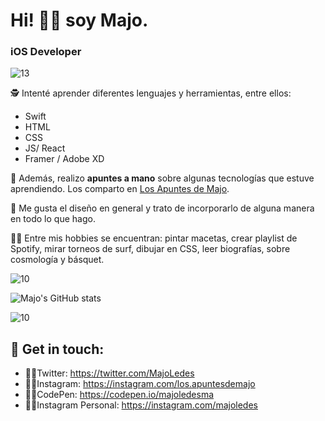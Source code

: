 

# Hi! 👋🏼 soy Majo. 

### iOS Developer
![13](https://user-images.githubusercontent.com/55170175/183471242-9bbcaba8-ffb4-4f41-a3f6-e3949db5f2a2.png)

🕵 Intenté aprender diferentes lenguajes y herramientas, entre ellos: 
* Swift
* HTML
* CSS
* JS/ React
* Framer / Adobe XD

💖 Además, realizo **apuntes a mano** sobre algunas tecnologías que estuve aprendiendo.
 Los comparto en [Los Apuntes de Majo](http://losapuntesdemajo.now.sh). 

🌸 Me gusta el diseño en general y trato de incorporarlo de alguna manera en todo lo que hago.

👩🏻 Entre mis hobbies se encuentran: pintar macetas, crear playlist de Spotify, mirar torneos de surf, dibujar en CSS, leer biografías, sobre cosmología y básquet. 

![10](https://user-images.githubusercontent.com/55170175/114474409-87dd6800-9bcc-11eb-9ca0-538bd30ae29b.png)

![Majo's GitHub stats](https://github-readme-stats.vercel.app/api?username=majoledesma&hide=contribs,prs&theme=buefy&show_icons=true) 

![10](https://user-images.githubusercontent.com/55170175/114474409-87dd6800-9bcc-11eb-9ca0-538bd30ae29b.png)


## 🖤 Get in touch:
* 🧚🏼Twitter: https://twitter.com/MajoLedes
* 🧚🏼Instagram: https://instagram.com/los.apuntesdemajo
* 🧚🏼CodePen: https://codepen.io/majoledesma
* 🧚🏼Instagram Personal: https://instagram.com/majoledes
<!--
**majoledesma/majoledesma** is a ✨ _special_  repository because its `README.md` (this file) appears on your GitHub profile.
